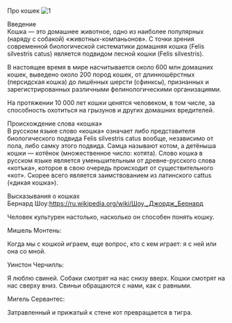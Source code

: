 Про кошек  ![1](https://github.com/Dizenax/-./assets/150991458/4434448e-8991-4be2-aaa3-82746f47d62e)

Введение  
Кошка — это домашнее животное, одно из наиболее популярных (наряду с собакой) «животных-компаньонов». С точки зрения современной биологической систематики домашняя кошка (Felis silvestris catus) является подвидом лесной кошки (Felis silvestris).  

В настоящее время в мире насчитывается около 600 млн домашних кошек, выведено около 200 пород кошек, от длинношёрстных (персидская кошка) до лишённых шерсти (сфинксы), признанных и зарегистрированных различными фелинологическими организациями.  

На протяжении 10 000 лет кошки ценятся человеком, в том числе, за способность охотиться на грызунов и других домашних вредителей.  

Происхождение слова «кошка»  
В русском языке слово «кошка» означает либо представителя биологического подвида Felis silvestris catus вообще, независимо от пола, либо самку этого подвида. Самца называют котом, а детёныша кошки — котёнок (множественное число: котята). Слово кошка в русском языке является уменьшительным от древне-русского слова «котъка», которое в свою очередь происходит от существительного «кот». Скорее всего является заимствованием из латинского cattus («дикая кошка»).  
  
Высказывания о кошках  
Бернард Шоу:https://ru.wikipedia.org/wiki/Шоу,_Джордж_Бернард    
  
Человек культурен настолько, насколько он способен понять кошку.  
  
Мишель Монтень:  
  
Когда мы с кошкой играем, еще вопрос, кто с кем играет: я с ней или она со мной.  
  
Уинстон Черчилль:  
  
Я люблю свиней. Собаки смотрят на нас снизу вверх. Кошки смотрят на нас сверху вниз. Свиньи обращаются с нами, как с равными.  
  
Мигель Сервантес:  
  
Затравленный и прижатый к стене кот превращается в тигра.  
